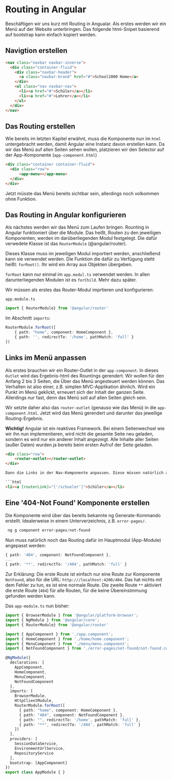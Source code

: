 # Routing in Angular

Beschäftigen wir uns kurz mit Routing in Angualar. Als erstes werden wir ein Menü auf der Website unterbringen. Das folgende html-Snipet basierend auf bootstrap kann einfach kopiert werden.

## Navigtion erstellen

```html
<nav class="navbar navbar-inverse">
  <div class="container-fluid">
    <div class="navbar-header">
      <a class="navbar-brand" href="#">School2000 Home</a>
    </div>
    <ul class="nav navbar-nav">
      <li><a href="#">Schüler</a></li>
      <li><a href="#">Lehrer</a></li>
    </ul>
  </div>
</nav>
```

## Das Routing erstellen

Wie bereits im letzten Kapitel erwähnt, muss die Komponente nun im `html` untergebracht werden, damit Angular eine Instanz davon erstellen kann. Da wir das Menü auf allen Seiten sehen wollen, platzieren wir den Selector auf der App-Komponente (`app-component.html`)

```html
<div class="container container-fluid">
  <div class="row">
      <app-menu></app-menu>
  </div>
</div>
```

Jetzt müsste das Menü bereits sichtbar sein, allerdings noch volkommen ohne Funktion.

## Das Routing in Angular konfigurieren

Als nächstes werden wir das Menü zum Laufen bringen. Rounting in Angular funktioniert über die Module. Das heißt, Routen zu den jeweiligen Komponenten, werden im darüberliegenden Modul festgelegt. Die dafür verwedete Klasse ist das `RouterModule` (@angular/router).

Dieses Klasse muss im jeweiligen Modul importiert werden, anschließend kann sie verwendet werden. Die Funktion die dafür zu Verfügung steht heißt: `forRoot()`. Ihr wird ein Array aus Objekten übergeben.

`forRoot` kann nur einmal im `app.modul.ts` verwendet werden. In allen darunterliegenden Modulen ist es `forChild`. Mehr dazu später.

Wir müssen als erstes das Router-Modul imprtieren und konfigurieren:

`app.module.ts`

```typescript
import { RouterModule} from '@angular/router'
```

Im Abschnitt `imports`:

```typescript
RouterModule.forRoot([
    { path: "home", component: HomeComponent },
    { path: '', redirectTo: '/home', pathMatch: 'full' }
])
```

## Links im Menü anpassen

Als erstes brauchen wir ein Router-Outlet in der `app-component`. In dieses `Outlet` wird das Ergebnis-html des Rountings gerendert. Wir wollen für den Anfang 2 bis 3 Seiten, die Über das Menü angesteuert werden können. Das Verhalten ist also einer, z.B. simplen MVC-Applikation ähnlich. Wird ein Punkt im Menü geklickt, erneuert sich der Inhalt der ganzen Seite. Allerdings nur fast, denn das Menü soll auf allen Seiten gleich sein.

Wir setzte daher also das `router-outlet` (genauso wie das Menü) in die `app-component.html`. Jetzt wird das Menü gerendert und darunter das jeweilige Routing-Ergebnis.

**Wichtig!**
Angular ist ein reaktives Framework. Bei einem Seitenwechsel wie wir ihn nun implementieren, wird nicht die gesamte Seite neu geladen, sondern es wird nur ein anderer Inhalt angezeigt. Alle Inhalte aller Seiten (außer Daten) wurden ja bereits beim ersten Aufruf der Seite geladen.

```html
<div class="row">
    <router-outlet></router-outlet>
</div>

Dann die Links in der Nav-Komponente anpassen. Diese müssen natürlich auf ein Event-Binding gesetzt werden. Ein Click ist ein Event, also Event-Binding.

```html
<li><a [routerLink]="['/schueler']">Schüler</a></li>
```

## Eine '404-Not Found' Komponente erstellen

Die Komponente wird über das bereits bekannte ng Generate-Kommando erstellt. Idealerweise in einem Unterverzeichnis, z.B. `error-pages/`.

```powershell
 ng g component error-pages/not-found
 ```

Nun muss natürlich noch das Routing dafür im Hauptmodul (App-Module) angepasst werden:

```typescript
{ path: '404', component: NotFoundComponent },
...
{ path: '**', redirectTo: '/404', pathMatch: 'full' }
```

Zur Erklärung: Die erste Route ist einfach nur eine Route zur Komponente `NotFound`, also für die URL: `http:///localhost:4200/404`. Das hat nichts mit dem Fehler zu tun, es ist eine normale Route. Die zweite Route `**` aktiviert die erste Route (`404`) für alle Routen, für die keine Übereinstmmung gefunden werden kann.

Das `app-module.ts` nun bisher:

```typescript
import { BrowserModule } from '@angular/platform-browser';
import { NgModule } from '@angular/core';
import { RouterModule} from '@angular/router'

import { AppComponent } from './app.component';
import { HomeComponent } from './home/home.component';
import { MenuComponent } from './menu/menu.component';
import { NotFoundComponent } from './error-pages/not-found/not-found.component';

@NgModule({
  declarations: [
    AppComponent,
    HomeComponent,
    MenuComponent,
    NotFoundComponent
  ],
  imports: [
    BrowserModule,
    HttpClientModule,
    RouterModule.forRoot([
      { path: "home", component: HomeComponent },
      { path: "404", component: NotFoundComponent },
      { path: "", redirectTo: '/home', pathMatch: 'full' },
      { path: "**", redirectTo: '/404', pathMatch: 'full' }
    ])
  ],
  providers: [
    SessionDataService,
    EnvironmentUrlService,
    RepositoryService
  ],
  bootstrap: [AppComponent]
})
export class AppModule { }
```
